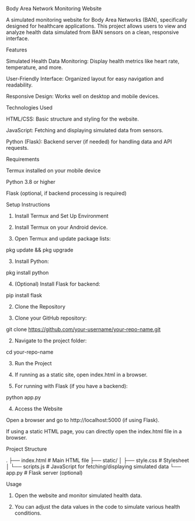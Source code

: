 Body Area Network Monitoring Website

A simulated monitoring website for Body Area Networks (BAN), specifically designed for healthcare applications. This project allows users to view and analyze health data simulated from BAN sensors on a clean, responsive interface.

Features

Simulated Health Data Monitoring: Display health metrics like heart rate, temperature, and more.

User-Friendly Interface: Organized layout for easy navigation and readability.

Responsive Design: Works well on desktop and mobile devices.


Technologies Used

HTML/CSS: Basic structure and styling for the website.

JavaScript: Fetching and displaying simulated data from sensors.

Python (Flask): Backend server (if needed) for handling data and API requests.


Requirements

Termux installed on your mobile device

Python 3.8 or higher

Flask (optional, if backend processing is required)


Setup Instructions

1. Install Termux and Set Up Environment

1. Install Termux on your Android device.


2. Open Termux and update package lists:

pkg update && pkg upgrade


3. Install Python:

pkg install python


4. (Optional) Install Flask for backend:

pip install flask



2. Clone the Repository

1. Clone your GitHub repository:

git clone https://github.com/your-username/your-repo-name.git


2. Navigate to the project folder:

cd your-repo-name



3. Run the Project

1. If running as a static site, open index.html in a browser.


2. For running with Flask (if you have a backend):

python app.py



4. Access the Website

Open a browser and go to http://localhost:5000 (if using Flask).

If using a static HTML page, you can directly open the index.html file in a browser.


Project Structure

.
├── index.html              # Main HTML file
├── static/
│   ├── style.css           # Stylesheet
│   └── scripts.js          # JavaScript for fetching/displaying simulated data
└── app.py                  # Flask server (optional)

Usage

1. Open the website and monitor simulated health data.


2. You can adjust the data values in the code to simulate various health conditions.

